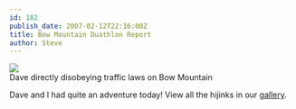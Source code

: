 ```yaml
---
id: 182
publish_date: 2007-02-12T22:16:00Z
title: Bow Mountain Duathlon Report
author: Steve
---
```


[![](http://lh4.ggpht.com/_zoD15FRZxcs/SuDL1I37l8I/AAAAAAAAAgc/nkswTYcB9dA/s2400/IMG_0038.jpg)](http://picasaweb.google.com/flagstafffrenzy/BowMountainOnIce)  
Dave directly disobeying traffic laws on Bow Mountain

Dave and I had quite an adventure today! View all the hijinks in our [gallery](http://picasaweb.google.com/flagstafffrenzy/BowMountainOnIce).
